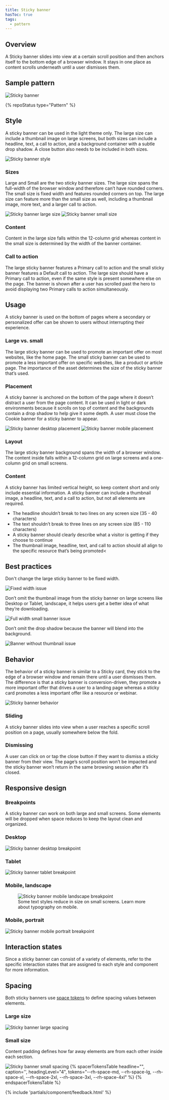 ```yaml
---
title: Sticky banner
hasToc: true
tags:
  - pattern
---
```


<link rel="stylesheet" href="{{ '/assets/packages/@rhds/elements/elements/rh-table/rh-table-lightdom.css' | url }}">
<link rel="stylesheet" href="{{ '/styles/samp.css' | url }}">

## Overview

A Sticky banner slides into view at a certain scroll position and then anchors itself to the bottom edge of a browser window. It stays in one place as content scrolls underneath until a user dismisses them.


## Sample pattern

<uxdot-example width-adjustment="340px">
  <img src="{{ './sticky-banner.svg' | url }}" alt="Sticky banner">
</uxdot-example>


{% repoStatus type="Pattern" %}

## Style

A sticky banner can be used in the light theme only. The large size can include a thumbnail image on large screens, but both sizes can include a headline, text, a call to action, and a background container with a subtle drop shadow. A close button also needs to be included in both sizes.

<uxdot-example width-adjustment="870px">
  <img src="{{ './sticky-banner-style.svg' | url }}" alt="Sticky banner style">
</uxdot-example>


### Sizes

Large and Small are the two sticky banner sizes. The large size spans the full-width of the browser window and therefore can’t have rounded corners. The small size is fixed width and features rounded corners on top. The large size can feature more than the small size as well, including a thumbnail image, more text, and a larger call to action.

<uxdot-example width-adjustment="1000px" variant="full" alignment="left" no-border>
  <img src="{{ './sticky-banner-size-desktop.svg' | url }}" alt="Sticky banner large size">
</uxdot-example>

<uxdot-example width-adjustment="360px" variant="full" alignment="left" no-border>
  <img src="{{ './sticky-banner-size-mobile.svg' | url }}" alt="Sticky banner small size">
</uxdot-example>
        

### Content

Content in the large size falls within the 12-column grid whereas content in the small size is determined by the width of the banner container.

### Call to action

The large sticky banner features a Primary call to action and the small sticky banner features a Default call to action. The large size should have a Primary call to action, even if the same style is present somewhere else on the page. The banner is shown after a user has scrolled past the hero to avoid displaying two Primary calls to action simultaneously.

## Usage

A sticky banner is used on the bottom of pages where a secondary or personalized offer can be shown to users without interrupting their experience.

### Large vs. small

The large sticky banner can be used to promote an important offer on most websites, like the home page. The small sticky banner can be used to promote a less important offer on specific websites, like a product or article page. The importance of the asset determines the size of the sticky banner that’s used.

### Placement

A sticky banner is anchored on the bottom of the page where it doesn’t distract a user from the page content. It can be used in light or dark environments because it scrolls on top of content and the backgrounds contain a drop shadow to help give it some depth. A user must close the Cookie banner for a sticky banner to appear.

<uxdot-example width-adjustment="1000px" variant="full" alignment="left" no-border>
  <img src="{{ './sticky-banner-usage.svg' | url }}" alt="Sticky banner desktop placement">
</uxdot-example>

<uxdot-example width-adjustment="360px" variant="full" alignment="left" no-border>
  <img src="{{ './sticky-banner-usage-mobile.svg' | url }}" alt="Sticky banner mobile placement">
</uxdot-example>


### Layout

The large sticky banner background spans the width of a browser window. The content inside falls within a 12-column grid on large screens and a one-column grid on small screens.

### Content

A sticky banner has limited vertical height, so keep content short and only include essential information. A sticky banner can include a thumbnail image, a headline, text, and a call to action, but not all elements are required.

- The headline shouldn’t break to two lines on any screen size (35 - 40 characters)
- The text shouldn’t break to three lines on any screen size (85 - 110 characters)
- A sticky banner should clearly describe what a visitor is getting if they choose to continue
- The thumbnail image, headline, text, and call to action should all align to the specific resource that’s being promoted<


## Best practices

Don't change the large sticky banner to be fixed width.

<uxdot-example width-adjustment="870px" danger>
  <img src="{{ './sticky-banner-best-practices-1.svg' | url }}" alt="Fixed width issue">
</uxdot-example> 


Don’t omit the thumbnail image from the sticky banner on large screens like Desktop or Tablet, landscape, it helps users get a better idea of what they’re downloading.

<uxdot-example width-adjustment="870px" danger>
  <img src="{{ './sticky-banner-best-practices-2.svg' | url }}" alt="Full width small banner issue">
</uxdot-example> 


Don’t omit the drop shadow because the banner will blend into the background.

<uxdot-example width-adjustment="870px" danger>
  <img src="{{ './sticky-banner-best-practices-3.svg' | url }}" alt="Banner without thumbnail issue">
</uxdot-example>


## Behavior

The behavior of a sticky banner is similar to a Sticky card, they stick to the edge of a browser window and remain there until a user dismisses them. The difference is that a sticky banner is conversion-driven, they promote a more important offer that drives a user to a landing page whereas a sticky card promotes a less important offer like a resource or webinar.

<uxdot-example width-adjustment="1000px">
  <img src="{{ './sticky-banner-behavior.svg' | url }}" alt="Sticky banner behavior">
</uxdot-example>


### Sliding

A sticky banner slides into view when a user reaches a specific scroll position on a page, usually somewhere below the fold.


### Dismissing

A user can click on or tap the close button if they want to dismiss a sticky banner from their view. The page’s scroll position won’t be impacted and the sticky banner won’t return in the same browsing session after it’s closed.


## Responsive design

### Breakpoints

A sticky banner can work on both large and small screens. Some elements will be dropped when space reduces to keep the layout clean and organized.


### Desktop

<uxdot-example width-adjustment="1000px" variant="full" alignment="left" no-border>
  <img src="{{ './sticky-banner-breakpoints-desktop.svg' | url }}" alt="Sticky banner desktop breakpoint">
</uxdot-example>


### Tablet

<uxdot-example width-adjustment="768px" variant="full" alignment="left" no-border>
  <img src="{{ './sticky-banner-breakpoints-tablet.svg' | url }}" alt="Sticky banner tablet breakpoint">
</uxdot-example>


### Mobile, landscape

<figure>
  <uxdot-example width-adjustment="360px" variant="full" alignment="left" no-border>
    <img src="{{ './sticky-banner-breakpoints-mobile-landscape.svg' | url }}" alt="Sticky banner mobile landscape breakpoint">
  </uxdot-example>
  <figcaption>Some text styles reduce in size on small screens. Learn more about typography on mobile.</figcaption>
</figure>


### Mobile, portrait

<uxdot-example width-adjustment="360px" variant="full" alignment="left" no-border>
  <img src="{{ './sticky-banner-breakpoints-mobile-portrait.svg' | url }}" alt="Sticky banner mobile portrait breakpoint">
</uxdot-example>


## Interaction states

Since a sticky banner can consist of a variety of elements, refer to the specific interaction states that are assigned to each style and component for more information.


## Spacing

Both sticky banners use [space tokens](/tokens/space/) to define spacing 
values between elements.


### Large size

<uxdot-example width-adjustment="870px">
  <img src="{{ './sticky-banner-spacing-large-screens.svg' | url }}" alt="Sticky banner large spacing">
</uxdot-example>


### Small size

Content padding defines how far away elements are from each other inside each section.

<uxdot-example width-adjustment="588px">
  <img src="{{ './sticky-banner-spacing-small-screens.svg' | url }}" alt="Sticky banner small spacing">
</uxdot-example>

<rh-table>
  {% spacerTokensTable 
    headline="",
    caption='',
    headingLevel="4",
    tokens="--rh-space-md, --rh-space-lg, --rh-space-xl, --rh-space-2xl, --rh-space-3xl, --rh-space-4xl" %}
  {% endspacerTokensTable %}
</rh-table>


{% include 'partials/component/feedback.html' %}
